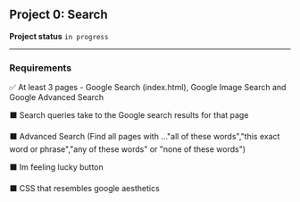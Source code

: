 <h2>Project 0: Search</h2>

<b>Project status</b> <code>in progress</code>

---
<b><h3>Requirements</h3></b>

:white_check_mark: At least 3 pages - Google Search (index.html), Google Image Search and Google Advanced Search 

:black_large_square: Search queries take to the Google search results for that page

:black_large_square: Advanced Search (Find all pages with ..."all of these words","this exact word or phrase","any of these words" or "none of these words")

:black_large_square: Im feeling lucky button

:black_large_square: CSS that resembles google aesthetics


